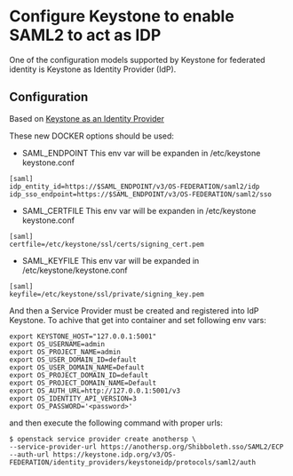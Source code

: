 # Configure Keystone to enable SAML2 to act as IDP

One of the configuration models supported by Keystone for federated identity is  Keystone as Identity Provider (IdP).


## Configuration
Based on [Keystone as an Identity Provider](https://docs.openstack.org/keystone/stein/admin/federation/configure_federation.html#keystone-as-idp)

These new DOCKER options should be used:

- SAML_ENDPOINT
This env var will be expanden in /etc/keystone keystone.conf

```
[saml]
idp_entity_id=https://$SAML_ENDPOINT/v3/OS-FEDERATION/saml2/idp
idp_sso_endpoint=https://$SAML_ENDPOINT/v3/OS-FEDERATION/saml2/sso
```

- SAML_CERTFILE
This env var will be expanden in /etc/keystone keystone.conf

```
[saml]
certfile=/etc/keystone/ssl/certs/signing_cert.pem
```

- SAML_KEYFILE
This env var will be expanded in /etc/keystone/keystone.conf

```
[saml]
keyfile=/etc/keystone/ssl/private/signing_key.pem
```

And then a Service Provider must be created and registered into IdP Keystone.
To achive that get into container and set following env vars:

```
export KEYSTONE_HOST="127.0.0.1:5001"
export OS_USERNAME=admin
export OS_PROJECT_NAME=admin
export OS_USER_DOMAIN_ID=default
export OS_USER_DOMAIN_NAME=Default
export OS_PROJECT_DOMAIN_ID=default
export OS_PROJECT_DOMAIN_NAME=Default
export OS_AUTH_URL=http://127.0.0.1:5001/v3
export OS_IDENTITY_API_VERSION=3
export OS_PASSWORD='<password>'
```

and then execute the following command with proper urls:

```
$ openstack service provider create anothersp \
--service-provider-url https://anothersp.org/Shibboleth.sso/SAML2/ECP
--auth-url https://keystone.idp.org/v3/OS-FEDERATION/identity_providers/keystoneidp/protocols/saml2/auth
```
